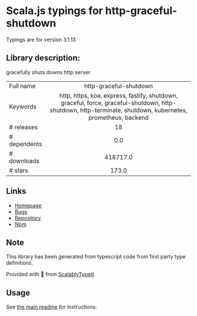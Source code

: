 
# Scala.js typings for http-graceful-shutdown

Typings are for version 3.1.13

## Library description:
gracefully shuts downs http server

|                    |                 |
| ------------------ | :-------------: |
| Full name          | http-graceful-shutdown |
| Keywords           | http, https, koa, express, fastify, shutdown, graceful, force, graceful-shutdown, http-shutdown, http-terminate, shutdown, kubernetes, prometheus, backend |
| # releases         | 18 |
| # dependents       | 0.0 |
| # downloads        | 418717.0 |
| # stars            | 173.0 |

## Links
- [Homepage](https://github.com/sebhildebrandt/http-graceful-shutdown)
- [Bugs](https://github.com/sebhildebrandt/http-graceful-shutdown/issues)
- [Repository](https://github.com/sebhildebrandt/http-graceful-shutdown)
- [Npm](https://www.npmjs.com/package/http-graceful-shutdown)
    


## Note
This library has been generated from typescript code from first party type definitions.

Provided with :purple_heart: from [ScalablyTyped](https://github.com/oyvindberg/ScalablyTyped)

## Usage
See [the main readme](../../readme.md) for instructions.


